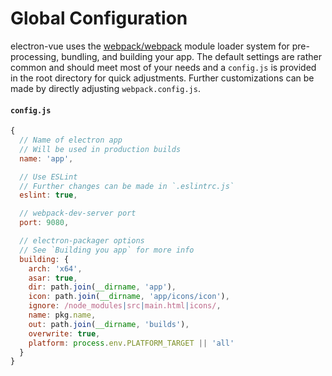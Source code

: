 # Global Configuration

electron-vue uses the [webpack/webpack](https://github.com/webpack/webpack) module loader system for pre-processing, bundling, and building your app. The default settings are rather common and should meet most of your needs and a `config.js` is provided in the root directory for quick adjustments. Further customizations can be made by directly adjusting `webpack.config.js`.

#### ``config.js``
```js
{
  // Name of electron app
  // Will be used in production builds
  name: 'app',

  // Use ESLint
  // Further changes can be made in `.eslintrc.js`
  eslint: true,

  // webpack-dev-server port
  port: 9080,

  // electron-packager options
  // See `Building you app` for more info
  building: {
    arch: 'x64',
    asar: true,
    dir: path.join(__dirname, 'app'),
    icon: path.join(__dirname, 'app/icons/icon'),
    ignore: /node_modules|src|main.html|icons/,
    name: pkg.name,
    out: path.join(__dirname, 'builds'),
    overwrite: true,
    platform: process.env.PLATFORM_TARGET || 'all'
  }
}
```

